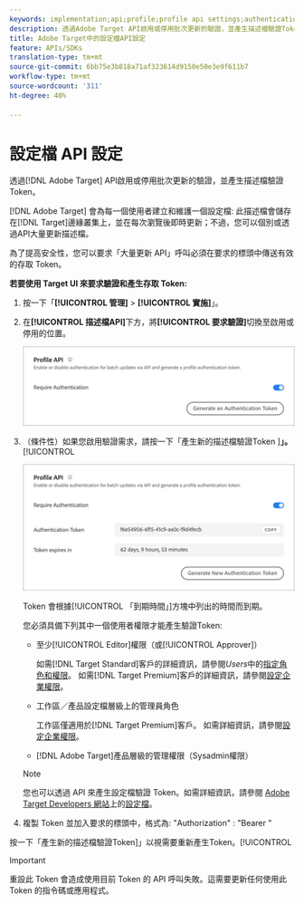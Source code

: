 ```yaml
---
keywords: implementation;api;profile;profile api settings;authentication token
description: 透過Adobe Target API啟用或停用批次更新的驗證，並產生描述檔驗證Token。
title: Adobe Target中的設定檔API設定
feature: APIs/SDKs
translation-type: tm+mt
source-git-commit: 6bb75e3b818a71af323614d9150e50e3e9f611b7
workflow-type: tm+mt
source-wordcount: '311'
ht-degree: 40%

---
```



# 設定檔 API 設定

透過[!DNL Adobe Target] API啟用或停用批次更新的驗證，並產生描述檔驗證Token。

[!DNL Adobe Target] 會為每一個使用者建立和維護一個設定檔: 此描述檔會儲存在[!DNL Target]邊緣叢集上，並在每次瀏覽後即時更新；不過，您可以個別或透過API大量更新描述檔。

為了提高安全性，您可以要求「大量更新 API」呼叫必須在要求的標頭中傳送有效的存取 Token。

**若要使用 Target UI 來要求驗證和產生存取 Token:**

1. 按一下「**[!UICONTROL 管理]** > **[!UICONTROL 實施]**」。
1. 在&#x200B;**[!UICONTROL 描述檔API]**&#x200B;下方，將&#x200B;**[!UICONTROL 要求驗證]**&#x200B;切換至啟用或停用的位置。

   ![](assets/profile_api_settings.png)

1. （條件性）如果您啟用驗證需求，請按一下「產生新的描述檔驗證Token ]**」。**[!UICONTROL 

   ![](assets/profile_api_settings_2.png)

   Token 會根據[!UICONTROL 「到期時間」]方塊中列出的時間而到期。

   您必須具備下列其中一個使用者權限才能產生驗證Token:

   * 至少[!UICONTROL Editor]權限（或[!UICONTROL Approver]）

      如需[!DNL Target Standard]客戶的詳細資訊，請參閱&#x200B;*Users*&#x200B;中的[指定角色和權限](/help/administrating-target/c-user-management/c-user-management/user-management.md#roles-permissions)。 如需[!DNL Target Premium]客戶的詳細資訊，請參閱[設定企業權限](/help/administrating-target/c-user-management/property-channel/properties-overview.md)。

   * 工作區／產品設定檔層級上的管理員角色

      工作區僅適用於[!DNL Target Premium]客戶。 如需詳細資訊，請參閱[設定企業權限](/help/administrating-target/c-user-management/property-channel/properties-overview.md)。

   * [!DNL Adobe Target]產品層級的管理權限（Sysadmin權限）
   >[!NOTE]
   >
   >您也可以透過 API 來產生設定檔驗證 Token。如需詳細資訊，請參閱 [Adobe Target Developers 網站](https://developers.adobetarget.com/)上的[設定檔](https://developers.adobetarget.com/api/#profiles)。

1. 複製 Token 並加入要求的標頭中，格式為: &quot;Authorization&quot; : &quot;Bearer &quot;

按一下「產生新的描述檔驗證Token]」以視需要重新產生Token。[!UICONTROL 

>[!IMPORTANT]
>
>重設此 Token 會造成使用目前 Token 的 API 呼叫失敗。這需要更新任何使用此 Token 的指令碼或應用程式。
